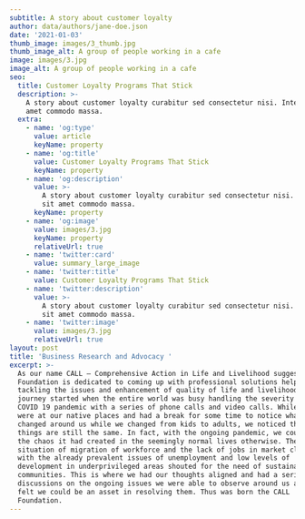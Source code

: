 ```yaml
---
subtitle: A story about customer loyalty
author: data/authors/jane-doe.json
date: '2021-01-03'
thumb_image: images/3_thumb.jpg
thumb_image_alt: A group of people working in a cafe
image: images/3.jpg
image_alt: A group of people working in a cafe
seo:
  title: Customer Loyalty Programs That Stick
  description: >-
    A story about customer loyalty curabitur sed consectetur nisi. Integer sit
    amet commodo massa.
  extra:
    - name: 'og:type'
      value: article
      keyName: property
    - name: 'og:title'
      value: Customer Loyalty Programs That Stick
      keyName: property
    - name: 'og:description'
      value: >-
        A story about customer loyalty curabitur sed consectetur nisi. Integer
        sit amet commodo massa.
      keyName: property
    - name: 'og:image'
      value: images/3.jpg
      keyName: property
      relativeUrl: true
    - name: 'twitter:card'
      value: summary_large_image
    - name: 'twitter:title'
      value: Customer Loyalty Programs That Stick
    - name: 'twitter:description'
      value: >-
        A story about customer loyalty curabitur sed consectetur nisi. Integer
        sit amet commodo massa.
    - name: 'twitter:image'
      value: images/3.jpg
      relativeUrl: true
layout: post
title: 'Business Research and Advocacy '
excerpt: >-
  As our name CALL – Comprehensive Action in Life and Livelihood suggests, CALL
  Foundation is dedicated to coming up with professional solutions helpful in
  tackling the issues and enhancement of quality of life and livelihood. Our
  journey started when the entire world was busy handling the severity of the
  COVID 19 pandemic with a series of phone calls and video calls. While we all
  were at our native places and had a break for some time to notice what all has
  changed around us while we changed from kids to adults, we noticed that some
  things are still the same. In fact, with the ongoing pandemic, we could notice
  the chaos it had created in the seemingly normal lives otherwise. The entire
  situation of migration of workforce and the lack of jobs in market clubbed
  with the already prevalent issues of unemployment and low levels of
  development in underprivileged areas shouted for the need of sustainable
  communities. This is where we had our thoughts aligned and had a series of
  discussions on the ongoing issues we were able to observe around us and how we
  felt we could be an asset in resolving them. Thus was born the CALL
  Foundation.
---
```

